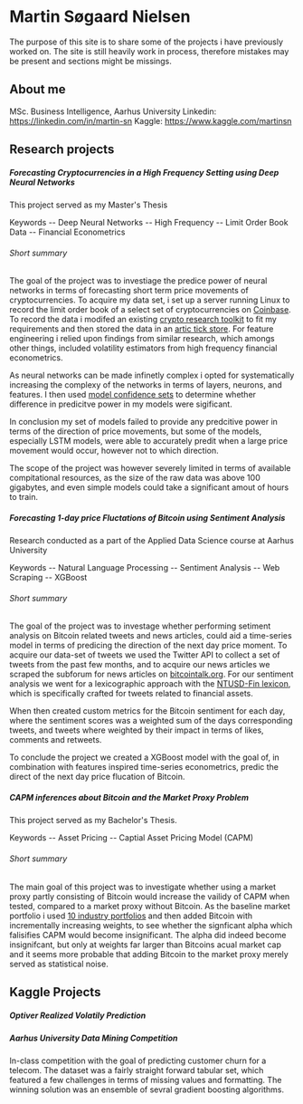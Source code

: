 # Martin Søgaard Nielsen
The purpose of this site is to share some of the projects i have previously worked on. 
The site is still heavily work in process, therefore mistakes may be present and sections might be missings. 

## About me 
MSc. Business Intelligence, Aarhus University
Linkedin: https://linkedin.com/in/martin-sn
Kaggle: https://www.kaggle.com/martinsn

## Research projects

##### Forecasting Cryptocurrencies in a High Frequency Setting using Deep Neural Networks
This project served as my Master's Thesis 

Keywords
-- Deep Neural Networks
-- High Frequency
-- Limit Order Book Data
-- Financial Econometrics

###### Short summary 
The goal of the project was to investiage the predice power of neural networks in terms of forecasting short term price movements of cryptocurrencies. To acquire my data set, i set up a server running Linux to record the limit order book of a select set of cryptocurrencies on [Coinbase](https://pro.coinbase.com/). To record the data i modifed an existing [crypto research toolkit](https://github.com/sadighian/crypto-rl) to fit my requirements and then stored the data in an [artic tick store](https://github.com/man-group/arctic). For feature engineering i relied upon findings from similar research, which amongs other things, included volatility estimators from high frequency financial econometrics. 

As neural networks can be made infinetly complex i opted for systematically increasing the complexy of the networks in terms of layers, neurons, and features. I then used [model confidence sets](https://pure.au.dk/portal/files/34269366/rp10_76.pdf) to determine whether difference in predicitve power in my models were sigificant. 

In conclusion my set of models failed to provide any predcitive power in terms of the direction of price movements, but some of the models, especially LSTM models, were able to accurately predit when a large price movement would occur, however not to which direction. 

The scope of the project was however severely limited in terms of available compitational resources, as the size of the raw data was above 100 gigabytes, and even simple models could take a significant amout of hours to train.  

##### Forecasting 1-day price Fluctations of Bitcoin using Sentiment Analysis
Research conducted as a part of the Applied Data Science course at Aarhus University

Keywords
-- Natural Language Processing
-- Sentiment Analysis
-- Web Scraping
-- XGBoost  

###### Short summary 
The goal of the project was to investage whether performing setiment analysis on Bitcoin related tweets and news articles, could aid a time-series model in terms of predicing the direction of the next day price moment. To acquire our data-set of tweets we used the Twitter API to collect a set of tweets from the past few months, and to acquire our news articles we scraped the subforum for news articles on [bitcointalk.org](https://bitcointalk.org/). For our sentiment analysis we went for a lexicographic approach with the [NTUSD-Fin lexicon](http://nlg.csie.ntu.edu.tw/nlpresource/NTUSD-Fin/), which is specifically crafted for tweets related to financial assets. 

When then created custom metrics for the Bitcoin sentiment for each day, where the sentiment scores was a weighted sum of the days corresponding tweets, and tweets where weighted by their impact in terms of likes, comments and retweets.  

To conclude the project we created a XGBoost model with the goal of, in combination with features inspired time-series econometrics, predic the direct of the next day price flucation of Bitcoin. 

##### CAPM inferences about Bitcoin and the Market Proxy Problem
This project served as my Bachelor's Thesis.

Keywords 
-- Asset Pricing
-- Captial Asset Pricing Model (CAPM)

###### Short summary
The main goal of this project was to investigate whether using a market proxy partly consisting of Bitcoin would increase the vailidy of CAPM when tested, compared to a market proxy without Bitcoin. As the baseline market portfolio i used [10 industry portfolios](https://mba.tuck.dartmouth.edu/pages/faculty/ken.french/Data_Library/det_10_ind_port.html) and then added Bitcoin with incrementally increasing weights, to see whether the signficant alpha which falisifies CAPM would become insignificant. The alpha did indeed become insignifcant, but only at weights far larger than Bitcoins acual market cap and it seems more probable that adding Bitcoin to the market proxy merely served as statistical noise. 

## Kaggle Projects

##### Optiver Realized Volatily Prediction 





##### Aarhus University Data Mining Competition 
In-class competition with the goal of predicting customer churn for a telecom. The dataset was a fairly straight forward tabular set, which featured a few challenges in terms of missing values and formatting. The winning solution was an ensemble of sevral gradient boosting algorithms. 







